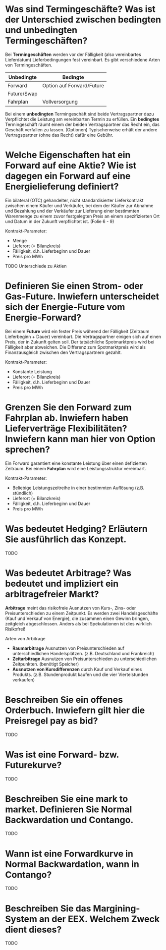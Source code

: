 # Was sind Termingeschäfte? Was ist der Unterschied zwischen bedingten und unbedingten Termingeschäften?
Bei **Termingeschäften** werden vor der Fälligkeit (also vereinbartes Lieferdatum) Lieferbedingungen fest vereinbart. Es gibt verschiedene Arten von Termingeschäften.

| Unbedingte | Bedingte |
| -------- | ---------- |
| Forward | Option auf Forward/Future |
| Future/Swap | |
| Fahrplan | Vollversorgung |

Bei einem **unbedingten** Termingeschäft sind beide Vertragspartner dazu Verpflichtet die Leistung am vereinbarten Termin zu erfüllen.
Ein **bedingtes** Termingeschäft räumt einem der beiden Vertragspartner das Recht ein, das Geschäft verfallen zu lassen. (Optionen) Typischerweise erhält der andere Vertragspartner (ohne das Recht) dafür eine Gebühr. 

# Welche Eigenschaften hat ein Forward auf eine Aktie? Wie ist dagegen ein Forward auf eine Energielieferung definiert? 
Ein bilateral (OTC) gehandelter, nicht standardisierter Lieferkontrakt zwischen einem Käufer und Verkäufer, bei dem der Käufer zur Abnahme und Bezahlung und der Verkäufer zur Lieferung einer bestimmten Warenmenge zu einem zuvor festgelegten Preis an einem spezifizierten Ort und Datum in der Zukunft verpflichtet ist. (Folie 6 - 9)

Kontrakt-Parameter:
- Menge
- Lieferort (= Bilanzkreis)
- Fälligkeit, d.h. Lieferbeginn und Dauer
- Preis pro MWh

TODO Unterschiede zu Aktien

# Definieren Sie einen Strom- oder Gas-Future. Inwiefern unterscheidet sich der Energie-Future vom Energie-Forward?
Bei einem **Future** wird ein fester Preis während der Fälligkeit (Zeitraum Lieferbeginn + Dauer) vereinbart. Die Vertragspartner einigen sich auf einen Preis, der in Zukunft gelten soll. Der tatsächliche Spotmarktpreis wird bei Fälligkeit aber abweichen. Die Differenz zum Spotmarktpreis wird als Finanzausgleich zwischen den Vertragspartnern gezahlt.

Kontrakt-Parameter:
- Konstante Leistung
- Lieferort (= Bilanzkreis)
- Fälligkeit, d.h. Lieferbeginn und Dauer
- Preis pro MWh

# Grenzen Sie den Forward zum Fahrplan ab. Inwiefern haben Lieferverträge Flexibilitäten? Inwiefern kann man hier von Option sprechen?
Ein Forward garantiert eine konstante Leistung über einen defizierten Zeitraum. Bei einem **Fahrplan** wird eine Leistungsstruktur vereinbart.

Kontrakt-Parameter:
- Beliebige Leistungszeitreihe in einer bestimmten Auflösung (z.B. stündlich)
- Lieferort (= Bilanzkreis)
- Fälligkeit, d.h. Lieferbeginn und Dauer
- Preis pro MWh

# Was bedeutet Hedging? Erläutern Sie ausführlich das Konzept.
TODO

# Was bedeutet Arbitrage? Was bedeutet und impliziert ein arbitragefreier Markt?
**Arbitrage** meint das risikofreie Ausnutzen von Kurs-, Zins- oder Preisunterschieden zu einem Zeitpunkt. Es werden zwei Handelsgeschäfte (Kauf und Verkauf von Energie), die zusammen einen Gewinn bringen, zeitgleich abgeschlossen. Anders als bei Spekulationen ist dies wirklich Risikofrei!

Arten von Arbitrage
- **Raumarbitrage** Ausnutzen von Preisunterschieden auf unterschiedlichen Handelsplätzen. (z.B. Deutschland und Frankreich)
- **Zeitarbitrage** Ausnutzen von Preisunterschieden zu unterschiedlichen Zeitpunkten. (benötigt Speicher)
- **Ausnutzen von Kursdifferenzen** durch Kauf und Verkauf eines Produkts. (z.B. Stundenprodukt kaufen und die vier Viertelstunden verkaufen)

# Beschreiben Sie ein offenes Orderbuch. Inwiefern gilt hier die Preisregel pay as bid?
TODO

# Was ist eine Forward- bzw. Futurekurve? 
TODO

# Beschreiben Sie eine mark to market. Definieren Sie Normal Backwardation und Contango.
TODO

# Wann ist eine Forwardkurve in Normal Backwardation, wann in Contango?
TODO

# Beschreiben Sie das Margining-System an der EEX. Welchem Zweck dient dieses?
TODO
